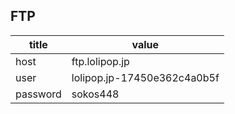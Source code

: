 ## FTP
| title | value |
| ---- | ---- |
| host | ftp.lolipop.jp |
| user | lolipop.jp-17450e362c4a0b5f |
| password | sokos448 |